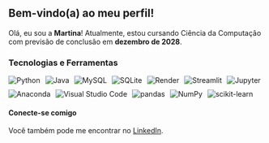 <h2>Bem-vindo(a) ao meu perfil!</h2>
<p>
  Olá, eu sou a <strong>Martina</strong>! Atualmente, estou cursando Ciência da Computação com previsão de conclusão em <strong>dezembro de 2028</strong>. 

<h3>Tecnologias e Ferramentas</h3>
<div style="display: flex; flex-wrap: wrap; gap: 10px;">
  <img src="https://img.shields.io/badge/Python-3776AB.svg?style=for-the-badge&logo=Python&logoColor=white" alt="Python">
  <img src="https://img.shields.io/badge/java-%23ED8B00.svg?style=for-the-badge&logo=openjdk&logoColor=white" alt="Java">
  <img src="https://img.shields.io/badge/MySQL-4479A1.svg?style=for-the-badge&logo=MySQL&logoColor=white" alt="MySQL">
  <img src="https://img.shields.io/badge/SQLite-003B57.svg?style=for-the-badge&logo=SQLite&logoColor=white" alt="SQLite">
  <img src="https://img.shields.io/badge/Render-46E3B7.svg?style=for-the-badge&logo=Render&logoColor=white" alt="Render">
  <img src="https://img.shields.io/badge/Streamlit-FF4B4B.svg?style=for-the-badge&logo=Streamlit&logoColor=white" alt="Streamlit">
  <img src="https://img.shields.io/badge/Jupyter-F37626.svg?style=for-the-badge&logo=Jupyter&logoColor=white" alt="Jupyter">
  <img src="https://img.shields.io/badge/Anaconda-44A833.svg?style=for-the-badge&logo=Anaconda&logoColor=white" alt="Anaconda">
  <img src="https://img.shields.io/badge/Visual%20Studio%20Code-007ACC.svg?style=for-the-badge&logo=Visual-Studio-Code&logoColor=white" alt="Visual Studio Code">
  <img src="https://img.shields.io/badge/pandas-150458.svg?style=for-the-badge&logo=pandas&logoColor=white" alt="pandas">
  <img src="https://img.shields.io/badge/NumPy-013243.svg?style=for-the-badge&logo=NumPy&logoColor=white" alt="NumPy">
  <img src="https://img.shields.io/badge/scikitlearn-F7931E.svg?style=for-the-badge&logo=scikit-learn&logoColor=white" alt="scikit-learn">
</div>

<h4>Conecte-se comigo</h4>
<p>
  Você também pode me encontrar no <a href="https://www.linkedin.com/in/martinakbeck/" target="_blank" rel="noopener noreferrer">LinkedIn</a>.
</p>
